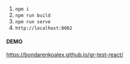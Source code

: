 1. `npm i`
2. `npm run build`
3. `npm run serve`
4. `http://localhost:8082`


#### DEMO
https://bondarenkoalex.github.io/gr-test-react/
